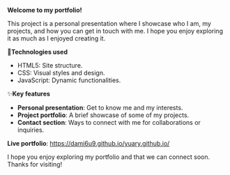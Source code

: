 **Welcome to my portfolio!**

This project is a personal presentation where I showcase who I am, my projects, and how you can get in touch with me. I hope you enjoy exploring it as much as I enjoyed creating it.

🚀**Technologies used**

- HTML5: Site structure.
- CSS: Visual styles and design.
- JavaScript: Dynamic functionalities.

✨**Key features**

- **Personal presentation**: Get to know me and my interests.
- **Project portfolio**: A brief showcase of some of my projects.
- **Contact section**: Ways to connect with me for collaborations or inquiries.

**Live portfolio**: https://dami6u9.github.io/yuary.github.io/

I hope you enjoy exploring my portfolio and that we can connect soon. Thanks for visiting!
